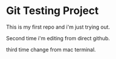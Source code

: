 # Git Testing Project

This is my first repo and i'm just trying out.

Second time i'm editing from direct github.

third time change from mac terminal.
